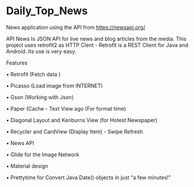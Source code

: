 # Daily_Top_News
News application using the API from https://newsapi.org/

API News Is JSON API for live news and blog articles from the media. This project uses retrofit2 as HTTP Clent - Retrofit is a REST Client for Java and Android. Its use is very easy.

Features

• Retrofit (Fetch data )

• Picasso (Load image from INTERNET)

• Gson (Working with Json)

• Paper (Cache - Text View ago (For format time)

• Diagonal Layout and Kenburns View (for Hotest Newspaper)

• Recycler and CardView (Display Item) - Swipe Refresh

• News API

• Glide for the Image Network

• Material design

• Prettytime for Convert Java Date() objects in just “a few minutes!”
